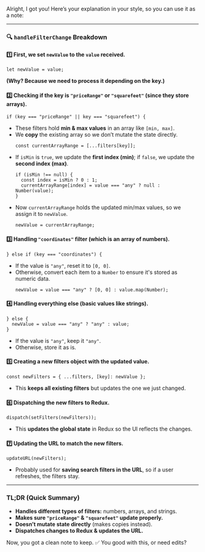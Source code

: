 Alright, I got you! Here’s your explanation in your style, so you can use it as a note:  

---

### 🔍 `handleFilterChange` Breakdown  

#### 1️⃣ **First, we set `newValue` to the `value` received.**  
   ```tsx
   let newValue = value;
   ```
   **(Why? Because we need to process it depending on the key.)**  

#### 2️⃣ **Checking if the key is `"priceRange"` or `"squarefeet"` (since they store arrays).**  
   ```tsx
   if (key === "priceRange" || key === "squarefeet") {
   ```
   - These filters hold **min & max values** in an array like `[min, max]`.  
   - We **copy** the existing array so we don’t mutate the state directly.  
     ```tsx
     const currentArrayRange = [...filters[key]];
     ```
   - If `isMin` is `true`, we update the **first index (min)**; if `false`, we update the **second index (max)**.  
     ```tsx
     if (isMin !== null) {
       const index = isMin ? 0 : 1;
       currentArrayRange[index] = value === "any" ? null : Number(value);
     }
     ```
   - Now `currentArrayRange` holds the updated min/max values, so we assign it to `newValue`.  
     ```tsx
     newValue = currentArrayRange;
     ```

#### 3️⃣ **Handling `"coordinates"` filter (which is an array of numbers).**  
   ```tsx
   } else if (key === "coordinates") {
   ```
   - If the value is `"any"`, reset it to `[0, 0]`.  
   - Otherwise, convert each item to a `Number` to ensure it's stored as numeric data.  
     ```tsx
     newValue = value === "any" ? [0, 0] : value.map(Number);
     ```

#### 4️⃣ **Handling everything else (basic values like strings).**  
   ```tsx
   } else {
     newValue = value === "any" ? "any" : value;
   }
   ```
   - If the value is `"any"`, keep it `"any"`.  
   - Otherwise, store it as is.  

#### 5️⃣ **Creating a new filters object with the updated value.**  
   ```tsx
   const newFilters = { ...filters, [key]: newValue };
   ```
   - This **keeps all existing filters** but updates the one we just changed.  

#### 6️⃣ **Dispatching the new filters to Redux.**  
   ```tsx
   dispatch(setFilters(newFilters));
   ```
   - This **updates the global state** in Redux so the UI reflects the changes.  

#### 7️⃣ **Updating the URL to match the new filters.**  
   ```tsx
   updateURL(newFilters);
   ```
   - Probably used for **saving search filters in the URL**, so if a user refreshes, the filters stay.  

---

### TL;DR (Quick Summary)
- **Handles different types of filters:** numbers, arrays, and strings.  
- **Makes sure `"priceRange"` & `"squarefeet"` update properly.**  
- **Doesn’t mutate state directly** (makes copies instead).  
- **Dispatches changes to Redux & updates the URL.**  

Now, you got a clean note to keep. ✅ You good with this, or need edits?